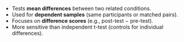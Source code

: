 - Tests **mean differences** between two related conditions.
- Used for **dependent samples** (same participants or matched pairs).
- Focuses on **difference scores** (e.g., post-test − pre-test).
- More sensitive than independent t-test (controls for individual differences).